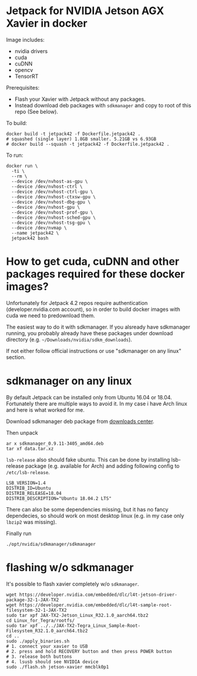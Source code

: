 # Jetpack for NVIDIA Jetson AGX Xavier in docker

Image includes:
- nvidia drivers
- cuda
- cuDNN
- opencv
- TensorRT

Prerequisites:
- Flash your Xavier with Jetpack without any packages.
- Instead download deb packages with `sdkmanager` and copy to root of this repo (See below).

To build:
```
docker build -t jetpack42 -f Dockerfile.jetpack42 .
# squashed (single layer) 1.8GB smaller. 5.21GB vs 6.93GB
# docker build --squash -t jetpack42 -f Dockerfile.jetpack42 .
```

To run:
```
docker run \
  -ti \
  --rm \
  --device /dev/nvhost-as-gpu \
  --device /dev/nvhost-ctrl \
  --device /dev/nvhost-ctrl-gpu \
  --device /dev/nvhost-ctxsw-gpu \
  --device /dev/nvhost-dbg-gpu \
  --device /dev/nvhost-gpu \
  --device /dev/nvhost-prof-gpu \
  --device /dev/nvhost-sched-gpu \
  --device /dev/nvhost-tsg-gpu \
  --device /dev/nvmap \
  --name jetpack42 \
  jetpack42 bash
```

# How to get cuda, cuDNN and other packages required for these docker images?

Unfortunately for Jetpack 4.2 repos require authentication (developer.nvidia.com account),
so in order to build docker images with cuda we need to predownload them.

The easiest way to do it with sdkmanager. If you alsready have sdkmanager running, you probably already have these
packages under download directory (e.g. `~/Downloads/nvidia/sdkm_downloads`).

If not either follow official instructions or use "sdkmanager on any linux" section.

# sdkmanager on any linux

By default Jetpack can be installed only from Ubuntu 16.04 or 18.04. Fortunately there are multiple ways to avoid it. In my case i have Arch linux and here is what worked for me.

Download sdkmanager deb package from [downloads center](https://developer.nvidia.com/embedded/downloads).

Then unpack
```
ar x sdkmanager_0.9.11-3405_amd64.deb
tar xf data.tar.xz
```

`lsb-release` also should fake ubuntu. This can be done by installing lsb-release package (e.g. available for Arch) and adding following config to `/etc/lsb-release`.

```
LSB_VERSION=1.4
DISTRIB_ID=Ubuntu
DISTRIB_RELEASE=18.04
DISTRIB_DESCRIPTION="Ubuntu 18.04.2 LTS"
```

There can also be some dependencies missing, but it has no fancy dependecies, so should work on most desktop linux (e.g. in my case only `lbzip2` was missing).

Finally run
```
./opt/nvidia/sdkmanager/sdkmanager
```

# flashing w/o sdkmanager

It's possible to flash xavier completely w/o `sdkmanager`.

```
wget https://developer.nvidia.com/embedded/dlc/l4t-jetson-driver-package-32-1-JAX-TX2
wget https://developer.nvidia.com/embedded/dlc/l4t-sample-root-filesystem-32-1-JAX-TX2
sudo tar xpf JAX-TX2-Jetson_Linux_R32.1.0_aarch64.tbz2
cd Linux_for_Tegra/rootfs/
sudo tar xpf ../../JAX-TX2-Tegra_Linux_Sample-Root-Filesystem_R32.1.0_aarch64.tbz2
cd ..
sudo ./apply_binaries.sh
# 1. connect your xavier to USB
# 2. press and hold RECOVERY button and then press POWER button
# 3. release both buttons
# 4. lsusb should see NVIDIA device
sudo ./flash.sh jetson-xavier mmcblk0p1
```
